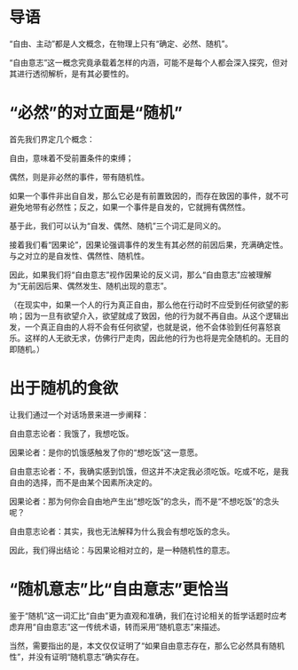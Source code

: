 # 导语

“自由、主动”都是人文概念，在物理上只有“确定、必然、随机”。

“自由意志”这一概念究竟承载着怎样的内涵，可能不是每个人都会深入探究，但对其进行透彻解析，是有其必要性的。

# “必然”的对立面是“随机”

首先我们界定几个概念：

自由，意味着不受前置条件的束缚；

偶然，则是非必然的事件，带有随机性。

如果一个事件非出自自发，那么它必是有前置致因的，而存在致因的事件，就不可避免地带有必然性；反之，如果一个事件是自发的，它就拥有偶然性。

基于此，我们可以认为“自发、偶然、随机”三个词汇是同义的。

接着我们看“因果论”，因果论强调事件的发生有其必然的前因后果，充满确定性。与之对立的是自发性、偶然性、随机性。

因此，如果我们将“自由意志”视作因果论的反义词，那么“自由意志”应被理解为“无前因后果、偶然发生、随机出现的意志”。

（在现实中，如果一个人的行为真正自由，那么他在行动时不应受到任何欲望的影响；因为一旦有欲望介入，欲望就成了致因，他的行为就不再自由。从这个逻辑出发，一个真正自由的人将不会有任何欲望，也就是说，他不会体验到任何喜怒哀乐。这样的人无欲无求，仿佛行尸走肉，因此他的行为也将是完全随机的。无目的即随机。）

# 出于随机的食欲

让我们通过一个对话场景来进一步阐释：

自由意志论者：我饿了，我想吃饭。

因果论者：是你的饥饿感触发了你的“想吃饭”这一意愿。

自由意志论者：不，我确实感到饥饿，但这并不决定我必须吃饭。吃或不吃，是我自由的选择，而不是由某个因素所决定的。

因果论者：那为何你会自由地产生出“想吃饭”的念头，而不是“不想吃饭”的念头呢？

自由意志论者：其实，我也无法解释为什么我会有想吃饭的念头。

因此，我们得出结论：与因果论相对立的，是一种随机性的意志。

# “随机意志”比“自由意志”更恰当

鉴于“随机”这一词汇比“自由”更为直观和准确，我们在讨论相关的哲学话题时应考虑弃用“自由意志”这一传统术语，转而采用“随机意志”来描述。

当然，需要指出的是，本文仅仅证明了“如果自由意志存在，那么它必然具有随机性”，并没有证明“随机意志”确实存在。
